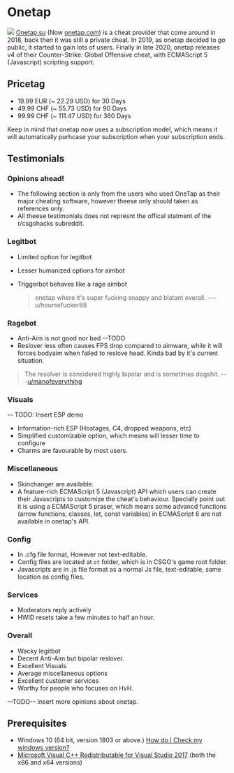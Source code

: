 # Onetap

![](https://i.imgur.com/GD0RZmF.jpg) [Onetap.su](https://onetap.su/) \(Now [onetap.com](https://onetap.com/)\) is a cheat provider that come around in 2018, back then it was still a private cheat. In 2019, as onetap decided to go public, it started to gain lots of users. Finally in late 2020, onetap releases v4 of their Counter-Strike: Global Offensive cheat, with ECMAScript 5 \(Javascript\) scripting support.

## Pricetag

* 19.99 EUR \(~ 22.29 USD\) for 30 Days
* 49.99 CHF \(~ 55.73 USD\) for 90 Days
* 99.99 CHF \(~ 111.47 USD\) for 360 Days

Keep in mind that onetap now uses a subscription model, which means it will automatically purhcase your subscription when your subscription ends.

## Testimonials

### Opinions ahead!

* The following section is only from the users who used OneTap as their major cheating software, however theese only should taken as references only.
* All theese testimonials does not represnt the offical statment of the r/csgohacks subreddit.

### Legitbot

* Limited option for legitbot
* Lesser humanized options for aimbot
* Triggerbot behaves like a rage aimbot

  > onetap where it's super fucking snappy and blatant overall. ---u/hoursefucker88

### Ragebot

* Anti-Aim is not good nor bad --TODO
* Reslover less often causes FPS drop compared to aimware, while it will forces bodyaim when failed to reslove head. Kinda bad by it's current situation.

> The resolver is considered highly bipolar and is sometimes dogshit. ---[u/manofeverything](https://www.reddit.com/r/Csgohacks/comments/farrad/i_need_your_feedback/fj03tnh?utm_source=share&utm_medium=web2x)

### Visuals

-- TODO: Insert ESP demo

* Information-rich ESP \(Hostages, C4, dropped weapons, etc\)
* Simplified customizable option, which means will lesser time to configure
* Charms are favourable by most users.

### Miscellaneous

* Skinchanger are available. 
* A feature-rich ECMAScript 5 \(Javascript\) API which users can create their Javascripts to customize the cheat's behaviour. Specially point out it is using a ECMAScript 5 praser, which means some advancd functions \(arrow functions, classes, let, const variables\) in ECMAScript 6 are not available in onetap's API.

### Config

* In .cfg file format, However not text-editable.
* Config files are located at `ot` folder, which is in CSGO's game root folder.
* Javascripts are in .js file format as a normal Js file, text-editable, same location as config files.

### Services

* Moderators reply actively
* HWID resets take a few minutes to half an hour.

### Overall

* Wacky legitbot
* Decent Anti-Aim but bipolar reslover.
* Excellent Visuals
* Average miscellaneous options
* Excellent customer services
* Worthy for people who focuses on HvH.

--TODO-- Insert more opinions about onetap.

## Prerequisites

* Windows 10 \(64 bit, version 1803 or above.\) [How do I Check my windows version?](https://support.microsoft.com/en-us/help/13443/windows-which-version-am-i-running)
* [Microsoft Visual C++ Redistributable for Visual Studio 2017](https://support.microsoft.com/en-us/help/2977003/the-latest-supported-visual-c-downloads) \(both the x86 and x64 versions\)

